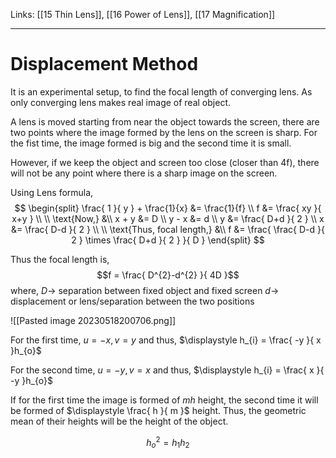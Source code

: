 Links: [[15 Thin Lens]], [[16 Power of Lens]], [[17 Magnification]]
___
# Displacement Method
It is an experimental setup, to find the focal length of converging lens. As only converging lens makes real image of real object.  

A lens is moved starting from near the object towards the screen, there are two points where the image formed by the lens on the screen is sharp. For the fist time, the image formed is big and the second time it is small. 

However, if we keep the object and screen too close (closer than 4f), there will not be any point where there is a sharp image on the screen. 

Using Lens formula,
$$
\begin{split}
\frac{ 1 }{ y } + \frac{1}{x} &= \frac{1}{f} \\
f &= \frac{ xy }{ x+y } \\
\\
\text{Now,} &\\
x + y &= D \\
y - x &= d \\
y &= \frac{ D+d }{ 2 } \\
x &= \frac{ D-d }{ 2 } \\
\\
\text{Thus, focal length,} &\\
f &= \frac{ \frac{ D-d }{ 2 } \times \frac{ D+d }{ 2 } }{ D }
\end{split}
$$

Thus the focal length is,
$$f = \frac{ D^{2}-d^{2} }{ 4D }$$
where,
$D \to$ separation between fixed object and fixed screen
$d \to$ displacement or lens/separation between the two positions


![[Pasted image 20230518200706.png]]


For the first time, $u = -x, v = y$ and thus, $\displaystyle h_{i} = \frac{ -y }{ x }h_{o}$

For the second time, $u = -y, v = x$ and thus, $\displaystyle h_{i} = \frac{ x }{ -y }h_{o}$

If for the first time the image is formed of $mh$ height, the second time it will be formed of $\displaystyle \frac{ h }{ m }$ height. Thus, the geometric mean of their heights will be the height of the object.

$$h_{o}^{2} = h_{1}h_{2}$$

